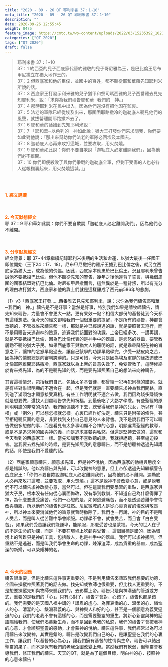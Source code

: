 ```yaml
---
title: "2020 - 09 - 26 QT 耶利米書 37：1~10"
meta_title: "2020 - 09 - 26 QT 耶利米書 37：1~10"
description: ""
date: 2020-09-26 12:55:45
weight: 8475
feature_image: https://cmtc.tw/wp-content/uploads/2022/03/15235392_10211799862337740_180693556567566654_o-1.webp
categories: ["QT 2020"]
tags: ["QT 2020"]
draft: false
---
```


<blockquote>耶利米書 37：1~10<br />
37：1 約西亞的兒子西底家代替約雅敬的兒子哥尼雅為王，是巴比倫王尼布甲尼撒立在猶大地作王的。<br />
37：2 但西底家和他的臣僕，並國中的百姓，都不聽從耶和華藉先知耶利米所說的話。<br />
37：3 西底家王打發示利米雅的兒子猶甲和祭司瑪西雅的兒子西番雅去見先知耶利米，說：「求你為我們禱告耶和華─我們的　神。」<br />
37：4 那時耶利米在民中出入，因為他們還沒有把他囚在監裏。<br />
37：5 法老的軍隊已經從埃及出來，那圍困耶路撒冷的迦勒底人聽見他們的風聲，就拔營離開耶路撒冷去了。<br />
37：6 耶和華的話臨到先知耶利米說：<br />
37：7 「耶和華─以色列的　神如此說：猶大王打發你們來求問我，你們要如此對他說：『那出來幫助你們法老的軍隊必回埃及本國去。<br />
37：8 迦勒底人必再來攻打這城，並要攻取，用火焚燒。<br />
37：9 耶和華如此說：你們不要自欺說「迦勒底人必定離開我們」，因為他們必不離開。<br />
37：10 你們即便殺敗了與你們爭戰的迦勒底全軍，但剩下受傷的人也必各人從帳棚裏起來，用火焚燒這城。』」</blockquote><br />
&nbsp;<br />
<br />
<span style="color: #ff6600;"><strong>1. </strong><strong>經文誦讀</strong></span><br />
<br />
<span style="color: #ff6600;"><strong> </strong></span><br />
<br />
<span style="color: #ff6600;"><strong>2. 今天默想</strong><strong>經文<br />
</strong></span>耶 37：9 耶和華如此說：你們不要自欺說「迦勒底人必定離開我們」，因為他們必不離開。<br />
<br />
&nbsp;<br />
<br />
<span style="color: #ff6600;"><strong>3. 分享默想經文<br />
</strong></span>經文背景：耶 37~44章繼續記錄耶利米後期的生活和命運，以猶大最後一任國王即位開始（王下24：17、18）。尼布甲尼撒把約雅斤王擄到巴比倫之後，就另立西底家為猶大王，成為他的傀儡。因此，西底家本應忠於巴比倫王。況且耶利米曾告誡他不要抵擋巴比倫。但他不聽從先知的警告，幾年之後他違背了誓言，與幾個周圍的國家結盟對抗巴比倫。對尼布甲尼撒而言，這無異於是一種背叛，所以有充分的理由攻打猶大。西底家和他的謀士們就是這樣釀成了西元前586年的悲劇。<br />
<br />
（1）v3「西底家王打發……西番雅去見先知耶利米，說：求你為我們禱告耶和華─我們的　神。」禱告是不是好事？當然是好事，特別我們如果是請牧師禱告，請先知來禱告，力量會不會更大一點，更有果效一點？相信大部份的基督徒到今天都有這種想法。但今天的經文卻給我們一個很重要的提醒，不是所有的禱告，神都會垂聽的，不管找誰來禱告都一樣，那就是神已經說過的話，就是要照著去遵行，而不是用禱告來逃避神的旨意，逃避我們該面對的功課。上帝已經多次、一講再講，就是不要抵擋巴比倫，因為巴比倫代表的是神手中的器皿，是忿怒的器皿，要管教屢勸不聽的猶大子民。如果西底家王與猶大人夠聰明的話，就是乖乖降服在神的旨意之下，讓神的忿怒早點過去，讓自己該學的功課早點學完，少受一點皮肉之苦，因為神的憐憫總是向審判誇勝的。只是可惜，今天只是因為埃及軍隊的縁故迫使巴比倫軍隊離開耶路撒冷，西底家就以為上帝的旨意失效了，免受管教了，這時候終於肯來找先知，為的不是聽先知的話，而是要先知照著自己的想法來向神禱告。<br />
<br />
其實這種情況，包括我們自己，包括太多基督徒，都曾經一犯再犯同樣的錯誤。就是有些對象很明顯的不適合在一起，但是我們就是一直要禱告求神為我們開路，直到碰了滿頭包才願意接受真相。有些工作明明就不適合去做，我們因為錢多賺錢快就是想要做，還找人到處禱告求先知祝福，到最後吃了大虧才學乖。有些聖經的原則明明講的非常的清楚，我們偏偏聽不下去，總覺得我們是神的兒女，所以有「特權」或「例外」可以想怎樣就怎樣。心裏已經作好決定，禱告只是附帶的條件，甚至拒絕聽反面的意見，非要找到支持自己意見的人來背書。我不是說我們不可以禱告做很多想做的事，而是看見有太多事明顯不合神的心意，明顯違背聖經的教導，或是不是追求神的國與神的義，而是追求貪婪與私慾，但還是堅持去做的，這就和今天看到的西底家王一樣。當先知講我不喜歡聽的話，我就拒絕聽，甚至逼迫殺害。當我要去找先知的時候，是要先知照我的意思禱告，而不是想聽神透過先知講的話，即使是我們不愛聽的話。<br />
<br />
（2）西底家願意禱告，願意求先知，但是神不悅納，因為西底家的動機與態度全都是錯誤的。他以為禱告與先知，可以改變神的意思，但上帝卻透過先知繼續警告西底家王：「你們不要自欺說迦勒底人必定離開我們，因為他們必不離開。迦勒底人必再來攻打這城，並要攻取，用火焚燒。」這不是說神不會改變心意，或是說我們不可以禱告求神改變心意，當然可以。但在這裏我們要學習的重點，是西底家與猶大子民，根本沒有任何從心裏面悔改，沒有學到教訓，不知道自己為什麼得罪了神，為什麼要遭受痛苦。他們一心想的是，如何逃避痛苦，而不是透過苦難學會悔改與順服，所以他們的禱告也是枉然。尼尼微城的人是從心裏真實的悔改與敬畏神，所以神本來要消滅他們的旨意就暫時撤除了。我們也一再說，神的目的不是叫人受苦，而是叫人從苦難中學會順服。功課學不會，就會受苦，而且會「白白受苦」。如果我們受苦讓我們能謙卑，能順服，那麼受苦也是蒙福。今天的世人在乎的不是生命的功課，而是「不要在環境上吃虧與受苦」，這個目標是錯的，因為環境上的苦難只是神的工具，包括敵人，也是神手中的器皿。我們可以求神挪開，但重點不是逃避，而是叫我們學會生命的功課，煉淨渣滓，成為貴重的器皿，成為聖潔的新婦，可以榮耀神的名。<br />
<br />
<span style="color: #ff6600;"><strong> </strong></span><br />
<br />
<span style="color: #ff6600;"><strong>4. 今天的回應<br />
</strong></span>禱告很重要，但是比禱告這件事更重要的，不是利用禱告來賺取我們想要的功德，企圖來操縱神照著我們的話去做。找先知或牧師也很重要，但比找人更重要的，不是想要操縱先知與牧師來聽我們的，去影響上帝。禱告只是與神溝通的管道或方式，重要的是我們的「心」。只有心對了，禱告才會對，心錯了，禱告也都是錯的。我們需要的是天國八福中講的「謙卑的虛心、為罪哀慟的心、溫柔的心、憐恤人的心、清潔的心、饑渴慕義的心、與神與人和好的心，甚至是一個願意為義受逼迫的心」我們的老我不會有這樣的心，而是需要聖靈的重生，將新心新靈與神的話語賜給我們，使我們渴慕新生命，而不是回到老我的私慾，我們的禱告才會按著神的心意，才會順服聖靈的感動，才會蒙神的悅納。禱告這件事，我們經常以為可以用禱告來改變神，其實是錯的，禱告是改變我們自己的心，是讓聖靈在我們的心裏工作，讓我們「以基督的心為心」，讓我們擁有基督的性情與生命，禱告可以結出聖靈的果子，而不是保有我們的老我企圖改變上帝。當然我們有軟弱，但聖靈會教導我們，修正我們的禱告。天天的QT，就是為了這個目標，明白神的心，按照神的心意來禱告！
        